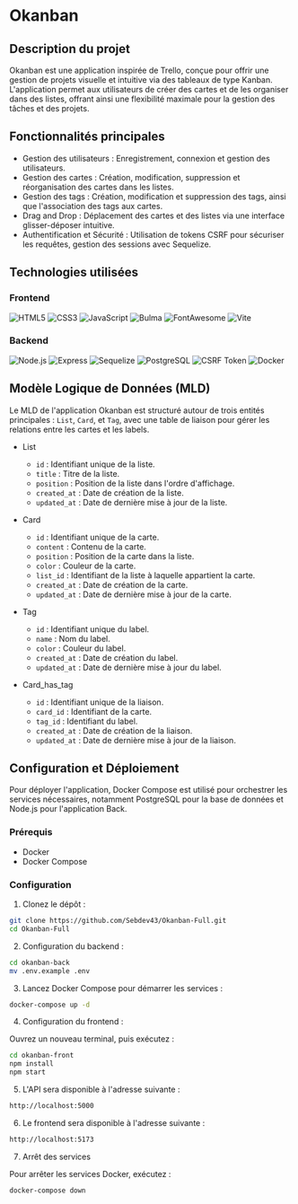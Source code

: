 # Okanban

## Description du projet

Okanban est une application inspirée de Trello, conçue pour offrir une gestion de projets visuelle et intuitive via des tableaux de type Kanban. L'application permet aux utilisateurs de créer des cartes et de les organiser dans des listes, offrant ainsi une flexibilité maximale pour la gestion des tâches et des projets.

## Fonctionnalités principales

- Gestion des utilisateurs : Enregistrement, connexion et gestion des utilisateurs.
- Gestion des cartes : Création, modification, suppression et réorganisation des cartes dans les listes.
- Gestion des tags : Création, modification et suppression des tags, ainsi que l'association des tags aux cartes.
- Drag and Drop : Déplacement des cartes et des listes via une interface glisser-déposer intuitive.
- Authentification et Sécurité : Utilisation de tokens CSRF pour sécuriser les requêtes, gestion des sessions avec Sequelize.

## Technologies utilisées

### Frontend

![HTML5](https://img.shields.io/badge/-HTML5-E34F26?style=flat&logo=html5&logoColor=white)
![CSS3](https://img.shields.io/badge/-CSS3-1572B6?style=flat&logo=css3&logoColor=white)
![JavaScript](https://img.shields.io/badge/-JavaScript-F7DF1E?style=flat&logo=javascript&logoColor=black)
![Bulma](https://img.shields.io/badge/-Bulma-00D1B2?style=flat&logo=bulma&logoColor=white)
![FontAwesome](https://img.shields.io/badge/-Font%20Awesome-339AF0?style=flat&logo=font-awesome&logoColor=white)
![Vite](https://img.shields.io/badge/-Vite-646CFF?style=flat&logo=vite&logoColor=white)

### Backend

![Node.js](https://img.shields.io/badge/-Node.js-339933?style=flat&logo=node.js&logoColor=white)
![Express](https://img.shields.io/badge/-Express-000000?style=flat&logo=express&logoColor=white)
![Sequelize](https://img.shields.io/badge/-Sequelize-52B0E7?style=flat&logo=sequelize&logoColor=white)
![PostgreSQL](https://img.shields.io/badge/-PostgreSQL-336791?style=flat&logo=postgresql&logoColor=white)
![CSRF Token](https://img.shields.io/badge/-CSRF_Token-000000?style=flat&logo=json-web-tokens&logoColor=white)
![Docker](https://img.shields.io/badge/-Docker-2496ED?style=flat&logo=docker&logoColor=white)

## Modèle Logique de Données (MLD)

Le MLD de l'application Okanban est structuré autour de trois entités principales : `List`, `Card`, et `Tag`, avec une table de liaison pour gérer les relations entre les cartes et les labels.

- List

  - `id` : Identifiant unique de la liste.
  - `title` : Titre de la liste.
  - `position` : Position de la liste dans l'ordre d'affichage.
  - `created_at` : Date de création de la liste.
  - `updated_at` : Date de dernière mise à jour de la liste.

- Card

  - `id` : Identifiant unique de la carte.
  - `content` : Contenu de la carte.
  - `position` : Position de la carte dans la liste.
  - `color` : Couleur de la carte.
  - `list_id` : Identifiant de la liste à laquelle appartient la carte.
  - `created_at` : Date de création de la carte.
  - `updated_at` : Date de dernière mise à jour de la carte.

- Tag

  - `id` : Identifiant unique du label.
  - `name` : Nom du label.
  - `color` : Couleur du label.
  - `created_at` : Date de création du label.
  - `updated_at` : Date de dernière mise à jour du label.

- Card_has_tag

  - `id` : Identifiant unique de la liaison.
  - `card_id` : Identifiant de la carte.
  - `tag_id` : Identifiant du label.
  - `created_at` : Date de création de la liaison.
  - `updated_at` : Date de dernière mise à jour de la liaison.

## Configuration et Déploiement

Pour déployer l'application, Docker Compose est utilisé pour orchestrer les services nécessaires, notamment PostgreSQL pour la base de données et Node.js pour l'application Back.

### Prérequis

- Docker
- Docker Compose

### Configuration

1. Clonez le dépôt :

```bash
git clone https://github.com/Sebdev43/Okanban-Full.git
cd Okanban-Full
```

2. Configuration du backend :

```bash
cd okanban-back
mv .env.example .env
```

3. Lancez Docker Compose pour démarrer les services :

```bash
docker-compose up -d
```

4. Configuration du frontend :

Ouvrez un nouveau terminal, puis exécutez :

```bash
cd okanban-front
npm install
npm start
```

5. L'API sera disponible à l'adresse suivante :

```bash
http://localhost:5000
```

6. Le frontend sera disponible à l'adresse suivante :

```bash
http://localhost:5173
```

7. Arrêt des services

Pour arrêter les services Docker, exécutez :

```bash
docker-compose down
```
